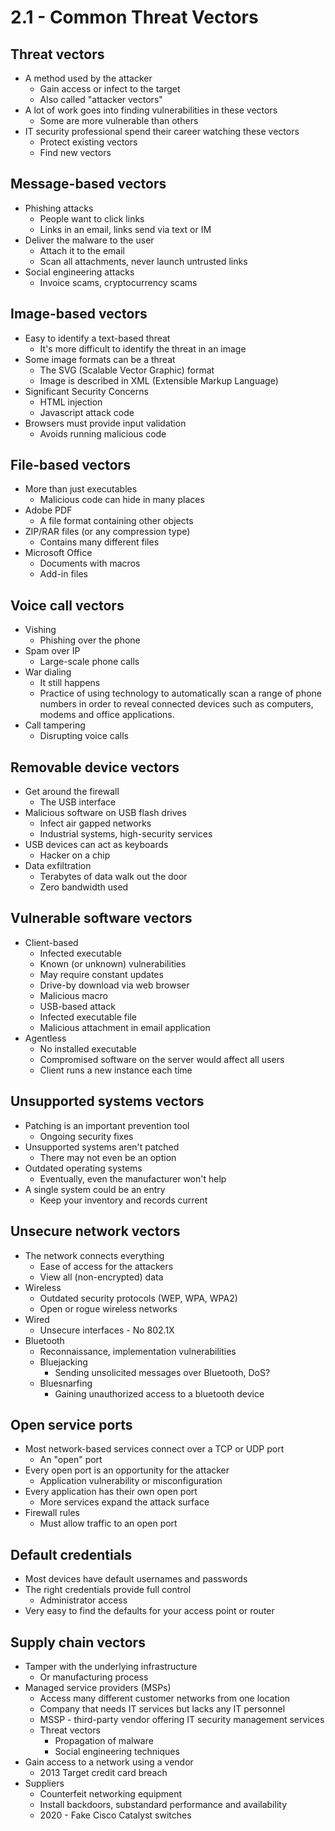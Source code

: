 # 2.1 - Common Threat Vectors
## Threat vectors
- A method used by the attacker
	- Gain access or infect to the target
	- Also called "attacker vectors"
- A lot of work goes into finding vulnerabilities in these vectors
	- Some are more vulnerable than others
- IT security professional spend their career watching these vectors
	- Protect existing vectors
	- Find new vectors
## Message-based vectors
- Phishing attacks
	- People want to click links
	- Links in an email, links send via text or IM
- Deliver the malware to the user
	- Attach it to the email
	- Scan all attachments, never launch untrusted links
- Social engineering attacks
	- Invoice scams, cryptocurrency scams
## Image-based vectors
- Easy to identify a text-based threat
	- It's more difficult to identify the threat in an image
- Some image formats can be a threat
	- The SVG (Scalable Vector Graphic) format
	- Image is described in XML (Extensible Markup Language)
- Significant Security Concerns
	- HTML injection
	- Javascript attack code
- Browsers must provide input validation
	- Avoids running malicious code
## File-based vectors
- More than just executables
	- Malicious code can hide in many places
- Adobe PDF
	- A file format containing other objects 
- ZIP/RAR files (or any compression type)
	- Contains many different files
- Microsoft Office
	- Documents with macros
	- Add-in files
## Voice call vectors
- Vishing
	- Phishing over the phone
- Spam over IP
	- Large-scale phone calls
- War dialing
	- It still happens
	- Practice of using technology to automatically scan a range of phone numbers in order to reveal connected devices such as computers, modems and office applications.
- Call tampering
	- Disrupting voice calls
## Removable device vectors
- Get around the firewall
	- The USB interface
- Malicious software on USB flash drives
	- Infect air gapped networks
	- Industrial systems, high-security services
- USB devices can act as keyboards
	- Hacker on a chip
- Data exfiltration
	- Terabytes of data walk out the door
	- Zero bandwidth used
## Vulnerable software vectors
- Client-based
	- Infected executable
	- Known (or unknown) vulnerabilities
	- May require constant updates
	- Drive-by download via web browser
	- Malicious macro
	- USB-based attack
	- Infected executable file
	- Malicious attachment in email application
- Agentless
	- No installed executable
	- Compromised software on the server would affect all users
	- Client runs a new instance each time
## Unsupported systems vectors
- Patching is an important prevention tool
	- Ongoing security fixes
- Unsupported systems aren't patched
	- There may not even be an option
- Outdated operating systems
	- Eventually, even the manufacturer won't help
- A single system could be an entry
	- Keep your inventory and records current
## Unsecure network vectors
- The network connects everything
	- Ease of access for the attackers
	- View all (non-encrypted) data
- Wireless
	- Outdated security protocols (WEP, WPA, WPA2)
	- Open or rogue wireless networks
- Wired
	- Unsecure interfaces - No 802.1X
- Bluetooth
	- Reconnaissance, implementation vulnerabilities
	- Bluejacking
		- Sending unsolicited messages over Bluetooth, DoS?
	- Bluesnarfing
		- Gaining unauthorized access to a bluetooth device
## Open service ports
- Most network-based services connect over a TCP or UDP port
	- An "open" port
- Every open port is an opportunity for the attacker
	- Application vulnerability or misconfiguration
- Every application has their own open port
	- More services expand the attack surface 
- Firewall rules
	- Must allow traffic to an open port
## Default credentials
- Most devices have default usernames and passwords
- The right credentials provide full control
	- Administrator access
- Very easy to find the defaults for your access point or router
## Supply chain vectors
- Tamper with the underlying infrastructure
	- Or manufacturing process
- Managed service providers (MSPs)
	- Access many different customer networks from one location
	- Company that needs IT services but lacks any IT personnel
	- MSSP - third-party vendor offering IT security management services
	- Threat vectors
		- Propagation of malware
		- Social engineering techniques
- Gain access to a network using a vendor
	- 2013 Target credit card breach
- Suppliers
	- Counterfeit networking equipment
	- Install backdoors, substandard performance and availability
	- 2020 - Fake Cisco Catalyst switches